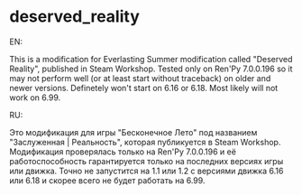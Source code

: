 # deserved_reality

EN:

This is a modification for Everlasting Summer modification called "Deserved Reality", published in Steam Workshop.
Tested only on Ren'Py 7.0.0.196 so it may not perform well (or at least start without traceback) on older and newer versions. Definetely won't start on 6.16 or 6.18. Most likely will not work on 6.99.

RU:

Это модификация для игры "Бесконечное Лето" под названием "Заслуженная | Реальность", которая публикуется в Steam Workshop.
Модификация проверялась только на Ren'Py 7.0.0.196 и её работоспособность гарантируется только на последних версиях игры или движка. Точно не запустится на 1.1 или 1.2 с версиями движка 6.16 или 6.18 и скорее всего не будет работать на 6.99.
